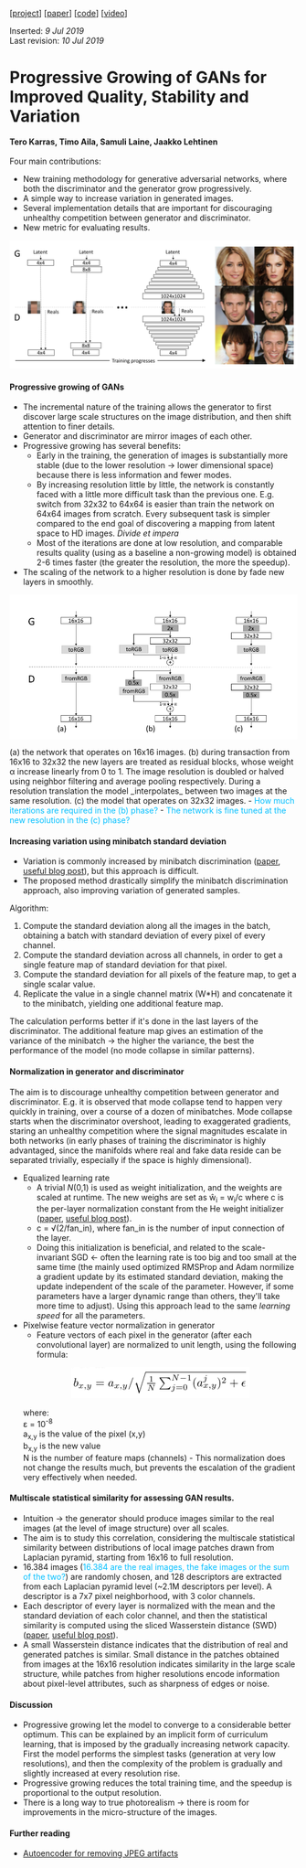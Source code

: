 [[project](https://research.nvidia.com/publication/2017-10_Progressive-Growing-of)] [[paper](https://arxiv.org/abs/1710.10196)] [[code](https://github.com/tkarras/progressive_growing_of_gans)] [[video](https://www.youtube.com/watch?v=G06dEcZ-QTg&feature=youtu.be)]

Inserted: _9 Jul 2019_<br>
Last revision: _10 Jul 2019_

# Progressive Growing of GANs for Improved Quality, Stability and Variation
**Tero Karras, Timo Aila, Samuli Laine, Jaakko Lehtinen**
<br>
<br>
Four main contributions:
- New training methodology for generative adversarial networks, where both the discriminator and the generator grow progressively.
- A simple way to increase variation in generated images.
- Several implementation details that are important for discouraging unhealthy competition between generator and discriminator.
- New metric for evaluating results.

<p align="center">
  <img src="img/Karras2018_overview.png">
</p>

#### Progressive growing of GANs
- The incremental nature of the training allows the generator to first discover large scale structures on the image distribution, and then shift attention to finer details.
- Generator and discriminator are mirror images of each other.
- Progressive growing has several benefits:
  - Early in the training, the generation of images is substantially more stable (due to the lower resolution &rarr; lower dimensional space) because there is less information and fewer modes.
  - By increasing resolution little by little, the network is constantly faced with a little more difficult task than the previous one. E.g. switch from 32x32 to 64x64 is easier than train the network on 64x64 images from scratch. Every subsequent task is simpler compared to the end goal of discovering a mapping from latent space to HD images. _Divide et impera_
  - Most of the iterations are done at low resolution, and comparable results quality (using as a baseline a non-growing model) is obtained 2-6 times faster (the greater the resolution, the more the speedup).
- The scaling of the network to a higher resolution is done by fade new layers in smoothly.

<p align="center">
<img align="center" src="img/karras2018_model.png">
</p>
(a) the network that operates on 16x16 images. (b) during transaction from 16x16 to 32x32 the new layers are treated as residual blocks, whose weight &alpha; increase linearly from 0 to 1. The image resolution is doubled or halved using neighbor filtering and average pooling respectively. During a resolution translation the model _interpolates_ between two images at the same resolution. (c) the model that operates on 32x32 images.
  - <span style="color:deepskyblue">How much iterations are required in the (b) phase?</span>
  - <span style="color:deepskyblue">The network is fine tuned at the new resolution in the (c) phase?</span>

#### Increasing variation using minibatch standard deviation
- Variation is commonly increased by minibatch discrimination ([paper](https://arxiv.org/abs/1606.03498), [useful blog post](https://www.inference.vc/understanding-minibatch-discrimination-in-gans/)), but this approach is difficult.
- The proposed method drastically simplify the minibatch discrimination approach, also improving variation of generated samples.

Algorithm:

1. Compute the standard deviation along all the images in the batch, obtaining a batch with standard deviation of every pixel of every channel.
2. Compute the standard deviation across all channels, in order to get a single feature map of standard deviation for that pixel.
3. Compute the standard deviation for all pixels of the feature map, to get a single scalar value.
4. Replicate the value in a single channel matrix (W*H) and concatenate it to the minibatch, yielding one additional feature map.

The calculation performs better if it's done in the last layers of the discriminator. The additional feature map gives an estimation of the variance of the minibatch &rarr; the  higher the variance, the best the performance of the model (no mode collapse in similar patterns).

#### Normalization in generator and discriminator
The aim is to discourage unhealthy competition between generator and discriminator. E.g. it is observed that mode collapse tend to happen very quickly in training, over a course of a dozen of minibatches. Mode collapse starts when the discriminator overshoot, leading to exaggerated gradients, staring an unhealthy competition where the signal magnitudes escalate in both networks (in early phases of training the discriminator is highly advantaged, since the manifolds where real and fake data reside can be separated trivially, especially if the space is highly dimensional).

- Equalized learning rate
  - A trivial _N_(0,1) is used as weight initialization, and the weights are scaled at runtime. The new weighs are set as w&#770;<sub>i</sub> = w<sub>i</sub>/c where c is the per-layer normalization constant from the He weight initializer ([paper](https://arxiv.org/abs/1502.01852), [useful blog post](https://towardsdatascience.com/weight-initialization-techniques-in-neural-networks-26c649eb3b78)).
  - c = &radic;(2/fan_in), where fan_in is the number of input connection of the layer.
  - Doing this initialization is beneficial, and related to the scale-invariant SGD &larr; often the learning rate is too big and too small at the same time (the mainly used optimized RMSProp and Adam normilize a gradient update by its estimated standard deviation, making the update independent of the scale of the parameter. However, if some parameters have a larger dynamic range than others, they'll take more time to adjust). Using this approach lead to the same _learning speed_ for all the parameters.
- Pixelwise feature vector normalization in generator
  - Feature vectors of each pixel in the generator (after each convolutional layer) are normalized to unit length, using the following formula:
  <p align="center">
    <img src="img/karras2018_eq1.png">
  </p>
  where:<br>&epsilon; = 10<sup>-8</sup><br>a<sub>x,y</sub> is the value of the pixel (x,y)<br>b<sub>x,y</sub> is the new value<br>N is the number of feature maps (channels)
  - This normalization does not change the results much, but prevents the escalation of the gradient very effectively when needed.

#### Multiscale statistical similarity for assessing GAN results.
- Intuition &rarr; the generator should produce images similar to the real images (at the level of image structure) over all scales.
- The aim is to study this correlation, considering the multiscale statistical similarity between distributions of local image patches drawn from Laplacian pyramid, starting from 16x16 to full resolution.
- 16.384 images (<span style="color:deepskyblue">16.384 are the real images, the fake images or the sum of the two?</span>) are randomly chosen, and 128 descriptors are extracted from each Laplacian pyramid level (~2.1M descriptors per level). A descriptor is a 7x7 pixel neighborhood, with 3 color channels.
- Each descriptor of every layer is normalized with the mean and the standard deviation of each color channel, and then the statistical similarity is computed using the sliced Wasserstein distance (SWD) ([paper](https://link.springer.com/chapter/10.1007/978-3-642-24785-9_37), [useful blog post](http://www.numerical-tours.com/matlab/optimaltransp_4_matching_sliced/)).
- A small Wasserstein distance indicates that the distribution of real and generated patches is similar. Small distance in the patches obtained from images at the 16x16 resolution indicates similarity in the large scale structure, while patches from higher resolutions encode information about pixel-level attributes, such as sharpness of edges or noise.

#### Discussion
- Progressive growing let the model to converge to a considerable better optimum. This can be explained by an implicit form of curriculum learning, that is imposed by the gradually increasing network capacity. First the model performs the simplest tasks (generation at very low resolutions), and then the complexity of the problem is gradually and slightly increased at every resolution rise.
- Progressive growing reduces the total training time, and the speedup is proportional to the output resolution.
- There is a long way to true photorealism &rarr; there is room for improvements in the micro-structure of the images.


#### Further reading
- [Autoencoder for removing JPEG artifacts](https://arxiv.org/abs/1606.08921)
